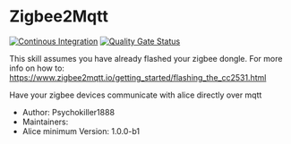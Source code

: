 # Zigbee2Mqtt

[![Continous Integration](https://gitlab.com/project-alice-assistant/skills/skill_Zigbee2Mqtt/badges/master/pipeline.svg)](https://gitlab.com/project-alice-assistant/skills/skill_Zigbee2Mqtt/pipelines/latest)
[![Quality Gate Status](https://sonarcloud.io/api/project_badges/measure?project=project-alice-assistant_skill_Zigbee2Mqtt&metric=alert_status)](https://sonarcloud.io/dashboard?id=project-alice-assistant_skill_Zigbee2Mqtt)

This skill assumes you have already flashed your zigbee dongle. For more info on how to: https://www.zigbee2mqtt.io/getting_started/flashing_the_cc2531.html

Have your zigbee devices communicate with alice directly over mqtt

- Author: Psychokiller1888
- Maintainers:
- Alice minimum Version: 1.0.0-b1
